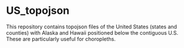 # US_topojson
This repository contains topojson files of the United States (states and counties) with Alaska and Hawaii positioned below the contiguous U.S. These are particularly useful for choropleths.
